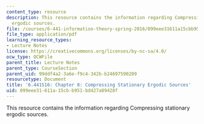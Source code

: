 ```yaml
---
content_type: resource
description: This resource contains the information regarding Compressing stationary
  ergodic sources.
file: /courses/6-441-information-theory-spring-2016/099eee31611a15cbb951bd427a89428f_MIT6_441S16_chapter_8.pdf
file_type: application/pdf
learning_resource_types:
- Lecture Notes
license: https://creativecommons.org/licenses/by-nc-sa/4.0/
ocw_type: OCWFile
parent_title: Lecture Notes
parent_type: CourseSection
parent_uid: 99ddf4a2-3a6e-f9c4-342b-b24697590209
resourcetype: Document
title: '6.441S16: Chapter 8: Compressing Stationary Ergodic Sources'
uid: 099eee31-611a-15cb-b951-bd427a89428f
---
```

This resource contains the information regarding Compressing stationary ergodic sources.